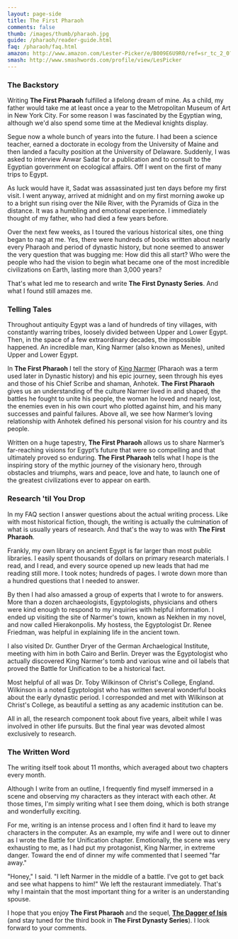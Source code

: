 ```yaml
---
layout: page-side
title: The First Pharaoh
comments: false
thumb: /images/thumb/pharaoh.jpg
guide: /pharaoh/reader-guide.html
faq: /pharaoh/faq.html
amazon: http://www.amazon.com/Lester-Picker/e/B009E6U9R0/ref=sr_tc_2_0?qid=1355508212&sr=1-2-ent
smash: http://www.smashwords.com/profile/view/LesPicker
---
```

### The Backstory

Writing **The First Pharaoh** fulfilled a lifelong dream of mine. As a child, my father would take me at least once a year to the Metropolitan Museum of Art in New York City. For some reason I was fascinated by the Egyptian wing, although we'd also spend some time at the Medieval knights display. 

Segue now a whole bunch of years into the future. I had been a science teacher, earned a doctorate in ecology from the University of Maine and then landed a faculty position at the University of Delaware. Suddenly, I was asked to interview Anwar Sadat for a publication and to consult to the Egyptian government on ecological affairs. Off I went on the first of many trips to Egypt.

As luck would have it, Sadat was assassinated just ten days before my first visit. I went anyway, arrived at midnight and on my first morning awoke up to a bright sun rising over the Nile River, with the Pyramids of Giza in the distance. It was a humbling and emotional experience. I immediately thought of my father, who had died a few years before. 

Over the next few weeks, as I toured the various historical sites, one thing began to nag at me. Yes, there were hundreds of books written about nearly every Pharaoh and period of dynastic history, but none seemed to answer the very question that was bugging me: How did this all start? Who were the people who had the vision to begin what became one of the most incredible civilizations on Earth, lasting more than 3,000 years? 

That's what led me to research and write **The First Dynasty Series**. And what I found still amazes me.

### Telling Tales

Throughout antiquity Egypt was a land of hundreds of tiny  villages, with constantly warring tribes, loosely divided between Upper and Lower Egypt. Then, in the space of a few extraordinary decades, the impossible happened. An incredible man, King Narmer (also known as Menes), united Upper and Lower Egypt. 

In **The First Pharaoh** I tell the story of [King Narmer](/egypt/kings-list.html) (Pharaoh was a term used later in Dynastic history) and his epic journey, seen through his eyes and those of his Chief Scribe and shaman, Anhotek. **The First Pharaoh** gives us an understanding of the culture Narmer lived in and shaped, the battles he fought to unite his people, the woman he loved and nearly lost, the enemies even in his own court who plotted against him, and his many successes and painful failures. Above all, we see how Narmer’s loving relationship with Anhotek defined his personal vision for his country and its people. 

Written on a huge tapestry, **The First Pharaoh** allows us to share Narmer’s far-reaching visions for Egypt’s future that were so compelling and that ultimately proved so enduring. **The First Pharaoh** tells what I hope is the inspiring story of the mythic journey of the visionary hero, through obstacles and triumphs, wars and peace, love and hate, to launch one of the greatest civilizations ever to appear on earth.

### Research 'til You Drop

In my FAQ section I answer questions about the actual writing process. Like with most historical fiction, though, the writing is actually the culmination of what is usually years of research. And that's the way to was with **The First Pharaoh**. 

Frankly, my own library on ancient Egypt is far larger than most public libraries. I easily spent thousands of dollars on primary research materials. I read, and I read, and every source opened up new leads that had me reading still more. I took notes; hundreds of pages. I wrote down more than a hundred questions that I needed to answer. 

By then I had also amassed a group of experts that I wrote to for answers. More than a dozen archaeologists, Egyptologists, physicians and others were kind enough to respond to my inquiries with helpful information. I ended up visiting the site of Narmer's town, known as Nekhen in my novel, and now called Hierakonpolis. My hostess, the Egyptologist Dr. Renee Friedman, was helpful in explaining life in the ancient town. 

I also visited Dr. Gunther Dryer of the German Archaelogical Institute, meeting with him in both Cairo and Berlin. Dreyer was the Egyptologist who actually discovered King Narmer's tomb and various wine and oil labels that proved the Battle for Unification to be a historical fact. 

Most helpful of all was Dr. Toby Wilkinson of Christ's College, England. Wilkinson is a noted Egyptologist who has written several wonderful books about the early dynastic period. I corresponded and met with Wilkinson at Christ's College, as beautiful a setting as any academic institution can be. 

All in all, the research component took about five years, albeit while I was involved in other life pursuits. But the final year was devoted almost exclusively to research.  

### The Written Word

The writing itself took about 11 months, which averaged about two chapters every month. 

Although I write from an outline, I frequently find myself immersed in a scene and observing my characters as they interact with each other. At those times, I'm simply writing what I see them doing, which is both strange and wonderfully exciting. 

For me, writing is an intense process and I often find it hard to leave my characters in the computer. As an example, my wife and I were out to dinner as I wrote the Battle for Unification chapter. Emotionally, the scene was very exhausting to me, as I had put my protagonist, King Narmer, in extreme danger. Toward the end of dinner my wife commented that I seemed "far away." 

"Honey," I said. "I left Narmer in the middle of a battle. I've got to get back and see what happens to him!" We left the restaurant immediately. That's why I maintain that the most important thing for a writer is an understanding spouse. 

I hope that you enjoy **The First Pharaoh** and the sequel, [**The Dagger of Isis**](/dagger/) (and stay tuned for the third book in **The First Dynasty Series**). I look forward to your comments.  